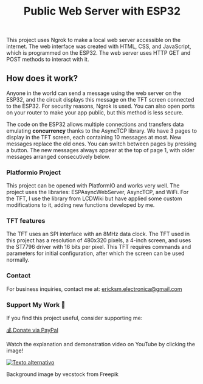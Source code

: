 <h1 align="center">Public Web Server with ESP32</h1>
<br>

This project uses Ngrok to make a local web server accessible on the internet. The web interface was created with HTML, CSS, and JavaScript, which is programmed on the ESP32. The web server uses HTTP GET and POST methods to interact with it.

## How does it work?

Anyone in the world can send a message using the web server on the ESP32, and the circuit displays this message on the TFT screen connected to the ESP32. For security reasons, Ngrok is used. You can also open ports on your router to make your app public, but this method is less secure.

The code on the ESP32 allows multiple connections and transfers data emulating **concurrency** thanks to the AsyncTCP library.
We have 3 pages to display in the TFT screen, each containing 10 messages at most. New messages replace the old ones. You can switch between pages by pressing a button. The new messages always appear at the top of page 1, with older messages arranged consecutively below.

### Platformio Project
This project can be opened with PlatformIO and works very well. The project uses the libraries: ESPAsyncWebServer, AsyncTCP, and WiFi. For the TFT, I use the library from LCDWiki but have applied some custom modifications to it, adding new functions developed by me.

### TFT features
The TFT uses an SPI interface with an 8MHz data clock. The TFT used in this project has a resolution of 480x320 pixels, a 4-inch screen, and uses the ST7796 driver with 16 bits per pixel. 
This TFT requires commands and parameters for initial configuration, after which the screen can be used normally.

### Contact
For business inquiries, contact me at: 
ericksm.electronica@gmail.com

### Support My Work 💖
If you find this project useful, consider supporting me:

[💰 Donate via PayPal](https://paypal.me/LaElectronicaAplicad)   

Watch the explanation and demonstration video on YouTube by clicking the image!

[![Texto alternativo](https://img.youtube.com/vi/eTEYG0FsEEo/maxresdefault.jpg)](https://www.youtube.com/watch?v=eTEYG0FsEEo)


Background image by vecstock from Freepik
